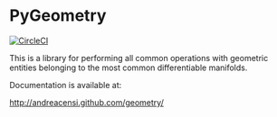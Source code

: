 PyGeometry
==========

[![CircleCI](https://circleci.com/gh/AndreaCensi/geometry.svg?style=svg)](https://circleci.com/gh/AndreaCensi/geometry)

This is a library for performing all common operations with geometric entities belonging to the most common
differentiable manifolds.

Documentation is available at: 

http://andreacensi.github.com/geometry/
